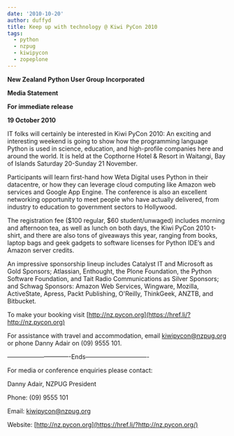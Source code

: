 ```yaml
---
date: '2010-10-20'
author: duffyd
title: Keep up with technology @ Kiwi PyCon 2010
tags:
  - python
  - nzpug
  - kiwipycon
  - zopeplone
---
```


**New Zealand Python User Group Incorporated**

**Media Statement**

**For immediate release**

**19 October 2010**

IT folks will certainly be interested in Kiwi PyCon 2010: An exciting and interesting weekend is going to show how the programming language Python is used in science, education, and high-profile companies here and around the world. It is held at the Copthorne Hotel & Resort in Waitangi, Bay of Islands Saturday 20-Sunday 21 November.

Participants will learn first-hand how Weta Digital uses Python in their datacentre, or how they can leverage cloud computing like Amazon web services and Google App Engine. The conference is also an excellent networking opportunity to meet people who have actually delivered, from industry to education to government sectors to Hollywood.

The registration fee ($100 regular, $60 student/unwaged) includes morning and afternoon tea, as well as lunch on both days, the Kiwi PyCon 2010 t-shirt, and there are also tons of giveaways this year, ranging from books, laptop bags and geek gadgets to software licenses for Python IDE’s and Amazon server credits.

An impressive sponsorship lineup includes Catalyst IT and Microsoft as Gold Sponsors; Atlassian, Enthought, the Plone Foundation, the Python Software Foundation, and Tait Radio Communications as Silver Sponsors; and Schwag Sponsors: Amazon Web Services, Wingware, Mozilla, ActiveState, Apress, Packt Publishing, O'Reilly, ThinkGeek, ANZTB, and Bitbucket.

To make your booking visit [http://nz.pycon.org](https://href.li/?http://nz.pycon.org)

For assistance with travel and accommodation, email kiwipycon@nzpug.org or phone Danny Adair on (09) 9555 101.

——————————-Ends——————————-

For media or conference enquiries please contact:

Danny Adair, NZPUG President

Phone: (09) 9555 101

Email: [kiwipycon@nzpug.org](https://href.li/?mailto:kiwipycon@nzpug.org)

Website: [http://nz.pycon.org](https://href.li/?http://nz.pycon.org/)
